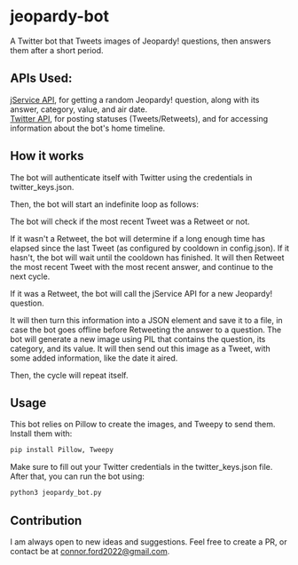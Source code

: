 # jeopardy-bot
A Twitter bot that Tweets images of Jeopardy! questions, then answers them after a short period.

## APIs Used:
[jService API](https://jservice.io), for getting a random Jeopardy! question, along with its answer, category, value, and air date.  
[Twitter API](https://developer.twitter.com/en/docs), for posting statuses (Tweets/Retweets), and for accessing information about the bot's home timeline.

## How it works
The bot will authenticate itself with Twitter using the credentials in twitter_keys.json.

Then, the bot will start an indefinite loop as follows:

The bot will check if the most recent Tweet was a Retweet or not.

If it wasn't a Retweet, the bot will determine if a long enough time has elapsed since the last Tweet (as configured by cooldown in config.json). If it hasn't, the bot will wait until the cooldown has finished.
It will then Retweet the most recent Tweet with the most recent answer, and continue to the next cycle.

If it was a Retweet, the bot will call the jService API for a new Jeopardy! question.

It will then turn this information into a JSON element and save it to a file, in case the bot goes offline before Retweeting the answer to a question.
The bot will generate a new image using PIL that contains the question, its category, and its value.
It will then send out this image as a Tweet, with some added information, like the date it aired.

Then, the cycle will repeat itself.

## Usage
This bot relies on Pillow to create the images, and Tweepy to send them. Install them with:
```bash
pip install Pillow, Tweepy
```
Make sure to fill out your Twitter credentials in the twitter_keys.json file.
After that, you can run the bot using:
```bash
python3 jeopardy_bot.py
```

## Contribution
I am always open to new ideas and suggestions. Feel free to create a PR, or contact be at connor.ford2022@gmail.com.
